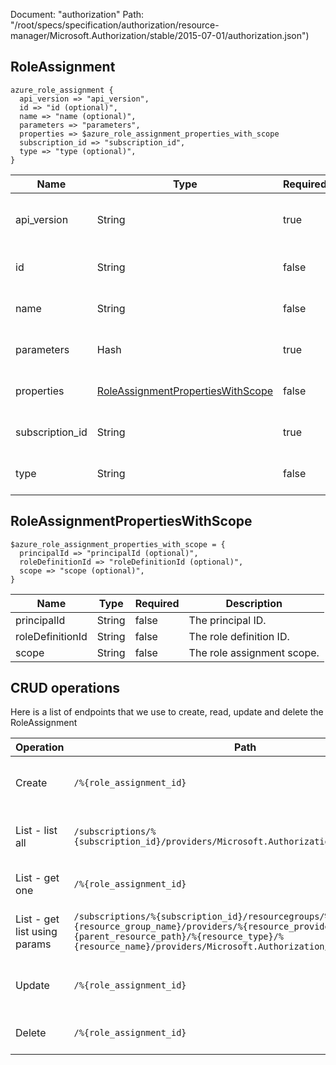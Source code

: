 Document: "authorization"
Path: "/root/specs/specification/authorization/resource-manager/Microsoft.Authorization/stable/2015-07-01/authorization.json")

## RoleAssignment

```puppet
azure_role_assignment {
  api_version => "api_version",
  id => "id (optional)",
  name => "name (optional)",
  parameters => "parameters",
  properties => $azure_role_assignment_properties_with_scope
  subscription_id => "subscription_id",
  type => "type (optional)",
}
```

| Name        | Type           | Required       | Description       |
| ------------- | ------------- | ------------- | ------------- |
|api_version | String | true | The API version to use for this operation. |
|id | String | false | The role assignment ID. |
|name | String | false | The role assignment name. |
|parameters | Hash | true | Parameters for the role assignment. |
|properties | [RoleAssignmentPropertiesWithScope](#roleassignmentpropertieswithscope) | false | Role assignment properties. |
|subscription_id | String | true | The ID of the target subscription. |
|type | String | false | The role assignment type. |
        
## RoleAssignmentPropertiesWithScope

```puppet
$azure_role_assignment_properties_with_scope = {
  principalId => "principalId (optional)",
  roleDefinitionId => "roleDefinitionId (optional)",
  scope => "scope (optional)",
}
```

| Name        | Type           | Required       | Description       |
| ------------- | ------------- | ------------- | ------------- |
|principalId | String | false | The principal ID. |
|roleDefinitionId | String | false | The role definition ID. |
|scope | String | false | The role assignment scope. |



## CRUD operations

Here is a list of endpoints that we use to create, read, update and delete the RoleAssignment

| Operation | Path | Verb | Description | OperationID |
| ------------- | ------------- | ------------- | ------------- | ------------- |
|Create|`/%{role_assignment_id}`|Put|Creates a role assignment by ID.|RoleAssignments_CreateById|
|List - list all|`/subscriptions/%{subscription_id}/providers/Microsoft.Authorization/roleAssignments`|Get|Gets all role assignments for the subscription.|RoleAssignments_List|
|List - get one|`/%{role_assignment_id}`|Get|Gets a role assignment by ID.|RoleAssignments_GetById|
|List - get list using params|`/subscriptions/%{subscription_id}/resourcegroups/%{resource_group_name}/providers/%{resource_provider_namespace}/%{parent_resource_path}/%{resource_type}/%{resource_name}/providers/Microsoft.Authorization/roleAssignments`|Get|Gets role assignments for a resource.|RoleAssignments_ListForResource|
|Update|`/%{role_assignment_id}`|Put|Creates a role assignment by ID.|RoleAssignments_CreateById|
|Delete|`/%{role_assignment_id}`|Delete|Deletes a role assignment.|RoleAssignments_DeleteById|